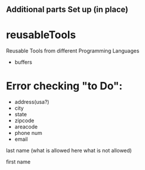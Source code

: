 ##    Additional parts Set up (in place)  

# reusableTools
Reusable Tools from different Programming Languages



* buffers    
# Error checking "to Do":      
* address(usa?)
* city 
* state
* zipcode   
* areacode
* phone num   
* email  

last name (what is allowed here what is not allowed)

first name


